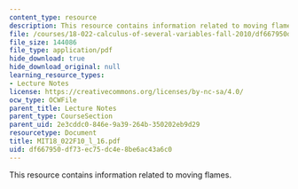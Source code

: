 ```yaml
---
content_type: resource
description: This resource contains information related to moving flames.
file: /courses/18-022-calculus-of-several-variables-fall-2010/df667950df73ec75dc4e8be6ac43a6c0_MIT18_022F10_l_16.pdf
file_size: 144086
file_type: application/pdf
hide_download: true
hide_download_original: null
learning_resource_types:
- Lecture Notes
license: https://creativecommons.org/licenses/by-nc-sa/4.0/
ocw_type: OCWFile
parent_title: Lecture Notes
parent_type: CourseSection
parent_uid: 2e3cddc0-846e-9a39-264b-350202eb9d29
resourcetype: Document
title: MIT18_022F10_l_16.pdf
uid: df667950-df73-ec75-dc4e-8be6ac43a6c0
---
```

This resource contains information related to moving flames.